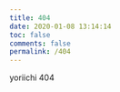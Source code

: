 ```yaml
---
title: 404
date: 2020-01-08 13:14:14
toc: false
comments: false
permalink: /404
---
```

yoriichi 404